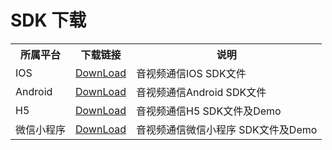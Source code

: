 # SDK 下载
                     
<table class="wrapped"><colgroup><col /><col /><col /></colgroup>
<tbody>
<tr>
<th>所属平台</th>
<th>下载链接</th>
<th colspan="1">说明</th></tr>
<tr>
<td>IOS</td>
<td><a href="https://jrtcpictures.s3.cn-north-1.jdcloud-oss.com/1020sdk/JRTC_iOS.framework.zip">DownLoad</a></td>
<td colspan="1">音视频通信IOS SDK文件</td></tr>
<tr>
<td>Android</td>
<td><span><a href="https://sdk-publish.s3.cn-north-1.jdcloud-oss.com/jrtc-release.aar">DownLoad</a></span></td>
<td colspan="1"><span>音视频通信Android SDK文件</span></td></tr>
<tr>
<td>H5</td>
<td><a href="https://sdk-publish.s3.cn-north-1.jdcloud-oss.com/JRTC-H5.zip"><span>DownLoad</span></a></td>
<td colspan="1"><span>音视频通信H5 SDK文件及Demo</span></td></tr>
<tr>
<td>微信小程序</td>
<td><span><a href="https://sdk-publish.s3.cn-north-1.jdcloud-oss.com/%E5%BE%AE%E4%BF%A1%E5%B0%8F%E7%A8%8B%E5%BA%8F-JRTC.zip">DownLoad</a></span></td>
<td colspan="1"><span>音视频通信微信小程序 SDK文件及Demo</span></td></tr></tbody></table>
<p><br /></p>
<p><br /></p>
<p><br /></p>
<p><br /></p>
   
